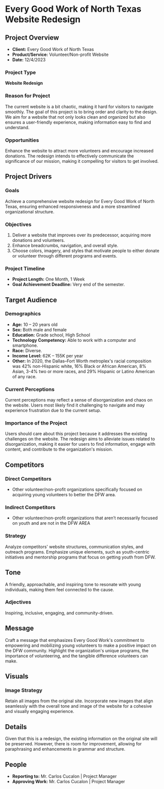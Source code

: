 # Every Good Work of North Texas Website Redesign

## Project Overview

- **Client:** Every Good Work of North Texas
- **Product/Service:** Volunteer/Non-profit Website
- **Date:** 12/4/2023

### Project Type

**Website Redesign**

### Reason for Project

The current website is a bit chaotic, making it hard for visitors to navigate smoothly. The goal of this project is to bring order and clarity to the design. We aim for a website that not only looks clean and organized but also ensures a user-friendly experience, making information easy to find and understand.

### Opportunities

Enhance the website to attract more volunteers and encourage increased donations. The redesign intends to effectively communicate the significance of our mission, making it compelling for visitors to get involved.

## Project Drivers

### Goals

Achieve a comprehensive website redesign for Every Good Work of North Texas, ensuring enhanced responsiveness and a more streamlined organizational structure.

### Objectives

1. Deliver a website that improves over its predecessor, acquiring more donations and volunteers.
2. Enhance breadcrumbs, navigation, and overall style.
3. Choose colors, imagery, and styles that motivate people to either donate or volunteer through different programs and events.

### Project Timeline

- **Project Length:** One Month, 1 Week
- **Goal Achievement Deadline:** Very end of the semester.

## Target Audience

### Demographics

- **Age:** 10 – 20 years old
- **Sex:** Both male and female
- **Education:** Grade school, High School
- **Technology Competency:** Able to work with a computer and smartphone.
- **Race:** Diverse.
- **Income Level:** 62K – 155K per year
- **Other:** In 2020, the Dallas–Fort Worth metroplex's racial composition was 42% non-Hispanic white, 16% Black or African American, 8% Asian, 3-4% two or more races, and 29% Hispanic or Latino American of any race.

### Current Perceptions

Current perceptions may reflect a sense of disorganization and chaos on the website. Users most likely find it challenging to navigate and may experience frustration due to the current setup.

### Importance of the Project

Users should care about this project because it addresses the existing challenges on the website. The redesign aims to alleviate issues related to disorganization, making it easier for users to find information, engage with content, and contribute to the organization's mission.

## Competitors

### Direct Competitors

- Other volunteer/non-profit organizations specifically focused on acquiring young volunteers to better the DFW area.

### Indirect Competitors

- Other volunteer/non-profit organizations that aren’t necessarily focused on youth and are not in the DFW AREA

### Strategy

Analyze competitors' website structures, communication styles, and outreach programs. Emphasize unique elements, such as youth-centric initiatives and mentorship programs that focus on getting youth from DFW.

## Tone

A friendly, approachable, and inspiring tone to resonate with young individuals, making them feel connected to the cause.

### Adjectives

Inspiring, inclusive, engaging, and community-driven.

## Message

Craft a message that emphasizes Every Good Work's commitment to empowering and mobilizing young volunteers to make a positive impact on the DFW community. Highlight the organization's unique programs, the importance of volunteering, and the tangible difference volunteers can make.

## Visuals

### Image Strategy

Retain all images from the original site. Incorporate new images that align seamlessly with the overall tone and image of the website for a cohesive and visually engaging experience.

## Details

Given that this is a redesign, the existing information on the original site will be preserved. However, there is room for improvement, allowing for paraphrasing and enhancements in grammar and structure.

## People

- **Reporting to:** Mr. Carlos Cucalon | Project Manager
- **Approving Work:** Mr. Carlos Cucalon | Project Manager


